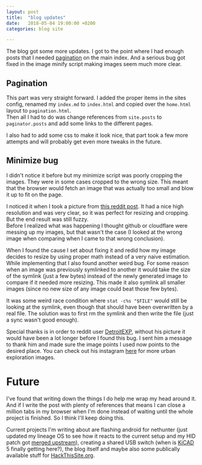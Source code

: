 ```yaml
---
layout: post
title:  "blog updates"
date:   2018-05-04 19:00:00 +0200
categories: blog site

---
```

The blog got some more updates. I got to the point where I had enough posts that I needed [pagination](https://jekyllrb.com/docs/pagination/) on the main index. And a serious bug got fixed in the image minify script making images seem much more clear.

## Pagination
This part was very straight forward. I added the proper items in the sites config, renamed my ```index.md``` to ```index.html``` and copied over the ```home.html``` layout to ```pagination.html```.  
Then all I had to do was change references from ```site.posts``` to ```paginator.posts``` and add some links to the different pages.

I also had to add some css to make it look nice, that part took a few more attempts and will probably get even more tweaks in the future.

## Minimize bug
I didn't notice it before but my minimize script was poorly cropping the images. They were in some cases cropped to the wrong size. This meant that the browser would fetch an image that was actually too small and blow it up to fit on the page.

I noticed it when I took a picture from [this reddit post](https://www.reddit.com/r/urbanexploration/comments/8f2wu7/so_much_waste_in_such_little_space/). It had a nice high resolution and was very clear, so it was perfect for resizing and cropping. But the end result was still fuzzy.  
Before I realized what was happening I thought github or cloudflare were messing up my images, but that wasn't the case (I looked at the wrong image when comparing when I came to that wrong conclusion).

When I found the cause I set about fixing it and redid how my image decides to resize by using proper math instead of a very naive estimation.  
While implementing that I also found another weird bug. For some reason when an image was previously symlinked to another it would take the size of the symlink (just a few bytes) instead of the newly generated image to compare if it needed more resizing. This made it also symlink all smaller images (since no new size of any image could beat those few bytes). 

It was some weird race condition where ```stat -c%s "$FILE"``` would still be looking at the symlink, even though that should have been overwritten by a real file. The solution was to first rm the symlink and then write the file (just a sync wasn't good enough).

Special thanks is in order to reddit user [DetroitEXP](https://www.reddit.com/user/DetroitEXP), without his picture it would have been a lot longer before I found this bug. I sent him a message to thank him and made sure the image points I used now points to the desired place. You can check out his instagram [here](https://www.instagram.com/tonybologna_exp/) for more urban exploration images.

# Future
I've found that writing down the things I do help me wrap my head around it. And if I write the post with plenty of references that means I can close a million tabs in my browser when I'm done instead of waiting until the whole project is finished. So I think I'll keep doing this.

Current projects I'm writing about are flashing android for nethunter (just updated my lineage OS to see how it reacts to the current setup and my HID patch got [merged upstream](https://github.com/pelya/android-keyboard-gadget/commit/43a1bdffc4054fe050bdc4c0a1f0244b4001ecdc)), creating a shared USB switch (when is [KiCAD](http://kicad-pcb.org/) 5 finally getting here?), the blog itself and maybe also some publically available stuff for [HackThisSite.org](https://www.hackthissite.org).
